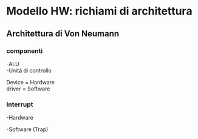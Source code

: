 # Modello HW: richiami di architettura

## Architettura di Von Neumann 
### componenti

-ALU  
-Unità di controllo


Device = Hardware   
driver = Software

### Interrupt 
-Hardware  


-Software (Trap)  
